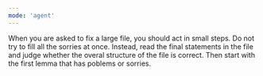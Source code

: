 ```yaml
---
mode: 'agent'
---
```

When you are asked to fix a large file, you should act in small steps. Do not try to fill all the sorries at once. Instead, read the final statements in the file and judge whether the overal structure of the file is correct. Then start with the first lemma that has poblems or sorries.